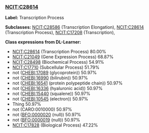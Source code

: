 
### [NCIT:C28614](http://purl.obolibrary.org/obo/NCIT_C28614)
**Label:** Transcription Process

**Subclasses:** [NCIT:C28586](http://purl.obolibrary.org/obo/NCIT_C28586) (Transcription Elongation), [NCIT:C28614](http://purl.obolibrary.org/obo/NCIT_C28614) (Transcription Process), [NCIT:C17208](http://purl.obolibrary.org/obo/NCIT_C17208) (Transcription), 

**Class expressions from DL-Learner:**

- [NCIT:C28614](http://purl.obolibrary.org/obo/NCIT_C28614) (Transcription Process) 80.00%
- [NCIT:C21049](http://purl.obolibrary.org/obo/NCIT_C21049) (Gene Expression Process) 68.87%
- [NCIT:C28498](http://purl.obolibrary.org/obo/NCIT_C28498) (Biochemical Process) 54.91%
- [NCIT:C17710](http://purl.obolibrary.org/obo/NCIT_C17710) (Subcellular Process) 51.79%
- not ([CHEBI:17089](http://purl.obolibrary.org/obo/CHEBI_17089) (glycoprotein)) 50.97%
- not ([CHEBI:16990](http://purl.obolibrary.org/obo/CHEBI_16990) (bilirubin)) 50.97%
- not ([CHEBI:16541](http://purl.obolibrary.org/obo/CHEBI_16541) (protein polypeptide chain)) 50.97%
- not ([CHEBI:16336](http://purl.obolibrary.org/obo/CHEBI_16336) (hyaluronic acid)) 50.97%
- not ([CHEBI:15440](http://purl.obolibrary.org/obo/CHEBI_15440) (squalene)) 50.97%
- not ([CHEBI:10545](http://purl.obolibrary.org/obo/CHEBI_10545) (electron)) 50.97%
- Thing 50.97%
- not (CARO:0010000) 50.97%
- not ([BFO:0000020](http://purl.obolibrary.org/obo/BFO_0000020) (null)) 50.97%
- not ([BFO:0000019](http://purl.obolibrary.org/obo/BFO_0000019) (null)) 50.97%
- [NCIT:C17828](http://purl.obolibrary.org/obo/NCIT_C17828) (Biological Process) 47.22%


